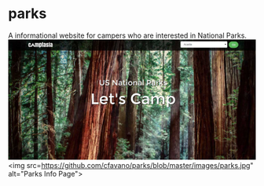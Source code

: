 # parks
A informational website for campers who are interested in National Parks.
<img src="https://github.com/cfavano/parks/blob/master/images/parks-home.jpg" alt="Homepage">
<img src=https://github.com/cfavano/parks/blob/master/images/parks.jpg" alt="Parks Info Page">
